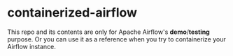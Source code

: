 # containerized-airflow

This repo and its contents are only for Apache Airflow's **demo**/**testing** purpose. Or you can use it as a reference when you try to containerize your Airflow instance.
